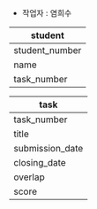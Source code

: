 - 작업자 : 염희수

| student       |
| ------------- |
| student_number|
| name          |
| task_number   |



| task              |
| ----------------- |
| task_number       |
| title             |
| submission_date   |
| closing_date      |
| overlap           |
| score             |



